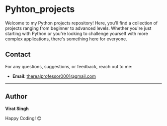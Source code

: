 # Pyhton_projects
Welcome to my Python projects repository! Here, you'll find a collection of projects ranging from beginner to advanced levels. Whether you're just starting with Python or you're looking to challenge yourself with more complex applications, there's something here for everyone.
<br>

## Contact
For any questions, suggestions, or feedback, reach out to me:
- **Email**: therealprofessor0001@gmail.com

---

## Author
**Virat Singh**  


Happy Coding! 😊


